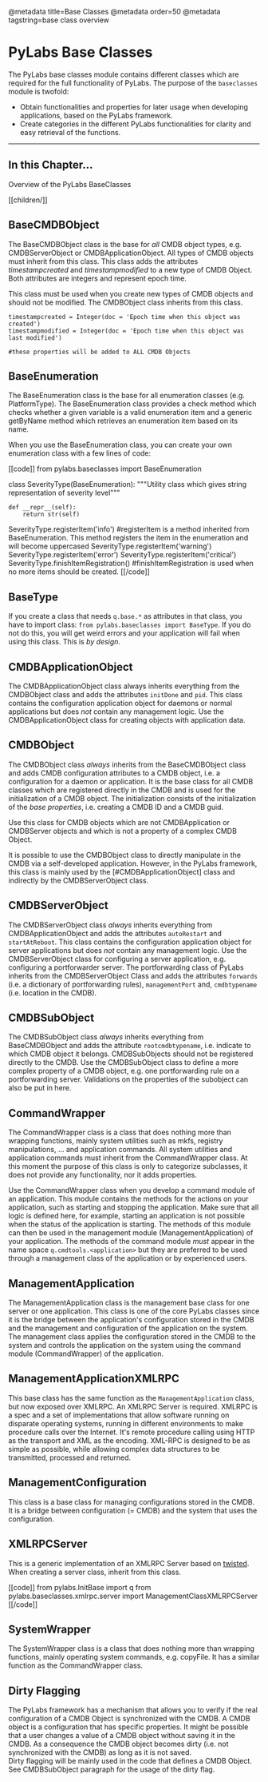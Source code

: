 @metadata title=Base Classes
@metadata order=50
@metadata tagstring=base class overview

[twisted]: http://twistedmatrix.com/trac/


# PyLabs Base Classes

The PyLabs base classes module contains different classes which are required for the full functionality of PyLabs. The purpose of the `baseclasses` module is twofold:

* Obtain functionalities and properties for later usage when developing applications, based on the PyLabs framework.
* Create categories in the different PyLabs functionalities for clarity and easy retrieval of the functions.

----
## In this Chapter...

Overview of the PyLabs BaseClasses

[[children/]]


## BaseCMDBObject
The BaseCMDBObject class is the base for _all_ CMDB object types, e.g. CMDBServerObject or CMDBApplicationObject. All types of CMDB objects must inherit from this class. This class adds the attributes _timestampcreated_ and _timestampmodified_ to a new type of CMDB Object. Both attributes are integers and represent epoch time.

This class must be used when you create new types of CMDB objects and should not be modified. The CMDBObject class inherits from this class.


    timestampcreated = Integer(doc = 'Epoch time when this object was created')
    timestampmodified = Integer(doc = 'Epoch time when this object was last modified')

    #these properties will be added to ALL CMDB Objects


## BaseEnumeration
The BaseEnumeration class is the base for all enumeration classes (e.g. PlatformType). 
The BaseEnumeration class provides a check method which checks whether a given variable is a valid enumeration item and a generic getByName method which retrieves an enumeration item based on its name.

When you use the BaseEnumeration class, you can create your own enumeration class with a few lines of code:

[[code]]
from pylabs.baseclasses import BaseEnumeration

class SeverityType(BaseEnumeration):
    """Utility class which gives string representation of severity level"""

    def __repr__(self):
        return str(self)


SeverityType.registerItem('info')      #registerItem is a method inherited from BaseEnumeration. This method registers the item in the enumeration and will become uppercased
SeverityType.registerItem('warning')
SeverityType.registerItem('error')
SeverityType.registerItem('critical')
SeverityType.finishItemRegistration()  #finishItemRegistration is used when no more items should be created.
[[/code]]


## BaseType
If you create a class that needs `q.base.*` as attributes in that class, you have to import class: `from pylabs.baseclasses import BaseType`. If you do not do this, you will get weird errors and your application will fail when using this class. 
This is _by design_.


## CMDBApplicationObject
The CMDBApplicationObject class always inherits everything from the CMDBObject class and adds the attributes `initDone` and `pid`. This class contains the configuration application object for daemons or normal applications but does _not_ contain any management logic. 
Use the CMDBApplicationObject class for creating objects with application data.


## CMDBObject
The CMDBObject class _always_ inherits from the BaseCMDBObject class and adds CMDB configuration attributes to a CMDB object, i.e. a configuration for a daemon or application. It is the base class for all CMDB classes which are registered directly in the CMDB and is used for the initialization of a CMDB object.
The initialization consists of the initialization of the _base properties_, i.e. creating a CMDB ID and a CMDB guid.

Use this class for CMDB objects which are not CMDBApplication or CMDBServer objects and which is not a property of a complex CMDB Object.

It is possible to use the CMDBObject class to directly manipulate in the CMDB via a self-developed application. However, in the PyLabs framework, this class is mainly used by the [#CMDBApplicationObject] class and indirectly by the CMDBServerObject class. 


## CMDBServerObject
The CMDBServerObject class _always_ inherits everything from CMDBApplicationObject and adds the attributes `autoRestart` and `startAtReboot`.  This class contains the configuration application object for server applications but does _not_ contain any management logic.
Use the CMDBServerObject class for configuring a server application, e.g. configuring a portforwarder server. The portforwarding class of PyLabs inherits from the CMDBServerObject Class and adds the attributes `forwards` (i.e. a dictionary of portforwarding rules), `managementPort` and, `cmdbtypename` (i.e. location in the CMDB).


## CMDBSubObject
The CMDBSubObject class _always_ inherits everything from BaseCMDBObject and adds the attribute `rootcmdbtypename`, i.e. indicate to which CMDB object it belongs. CMDBSubObjects should not be registered directly to the CMDB.
Use the CMDBSubObject class to define a more complex property of a CMDB object, e.g. one portforwarding rule on a portforwarding server. Validations on the properties of the subobject can also be put in here.


## CommandWrapper
The CommandWrapper class is a class that does nothing more than wrapping functions, mainly system utilities such as mkfs, registry manipulations, ... and application commands. All system utilities and application commands must inherit from the CommandWrapper class.
At this moment the purpose of this class is only to categorize subclasses, it does not provide any functionality, nor it adds properties.

Use the CommandWrapper class when you develop a command module of an application. This module contains the methods for the actions on your application, such as starting and stopping the application. Make sure that all logic is defined here, for example, starting an application is not possible when the status of the application is starting.
The methods of this module can then be used in the management module (ManagementApplication) of your application. The methods of the command module _must_ appear in the name space `q.cmdtools.<application>` but they are preferred to be used through a management class of the application or by experienced users.


## ManagementApplication
The ManagementApplication class is the management base class for one server or one application. This class is one of the core PyLabs classes since it is the bridge between the application's configuration stored in the CMDB and the management and configuration of the application on the system.    
The management class applies the configuration stored in the CMDB to the system and controls the application on the system using the command module (CommandWrapper) of the application.


## ManagementApplicationXMLRPC
This base class has the same function as the `ManagementApplication` class, but now exposed over XMLRPC. An XMLRPC Server is required.
XMLRPC is a spec and a set of implementations that allow software running on disparate operating systems, running in different environments to make procedure calls over the Internet.
It's remote procedure calling using HTTP as the transport and XML as the encoding. XML-RPC is designed to be as simple as possible, while allowing complex data structures to be transmitted, processed and returned.


## ManagementConfiguration
This class is a base class for managing configurations stored in the CMDB. It is a bridge between configuration (= CMDB) and the system that uses the configuration.


## XMLRPCServer
This is a generic implementation of an XMLRPC Server based on [twisted][]. When creating a server class, inherit from this class.

[[code]]
from pylabs.InitBase import q
from pylabs.baseclasses.xmlrpc.server import ManagementClassXMLRPCServer
[[/code]]


## SystemWrapper
The SystemWrapper class is a class that does nothing more than wrapping functions, mainly operating system commands, e.g. copyFile. It has a similar function as the CommandWrapper class. 


## Dirty Flagging
The PyLabs framework has a mechanism that allows you to verify if the real configuration of a CMDB Object is synchronized with the CMDB. A CMDB object is a configuration that has specific properties. It might be possible that a user changes a value of a CMDB object without saving it in the CMDB. As a consequence the CMDB object becomes dirty (i.e. not synchronized with the CMDB) as long as it is not saved.  
Dirty flagging will be mainly used in the code that defines a CMDB Object. See CMDBSubObject paragraph for the usage of the dirty flag.
